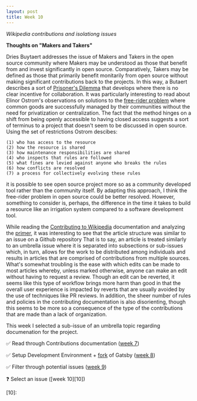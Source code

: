 ```yaml
---
layout: post
title: Week 10
---
```



*Wikipedia contributions and isolationg issues*

<!--
    Write about what you find, or what you discovered and what was hard while investigating Wikipedia's pages.
    
    Update your progress on the issues you have isolated in your project. Be detailed and be specific. Provide links to issues, to Pull Requests, to the project. If relevant, provide links to your forked copy of the project if it is in the class organization, or even in your own GitHub account, if thatfork has commits or files that pertain to what you are writing. Give a timeline of your progress.
 -->

__Thoughts on "Makers and Takers"__

Dries Buytaert addresses the issue of Makers and Takers in the open source community where Makers may be understood as those that benefit from and invest significantly in open source. Comparatively, Takers may be defined as those that primarily benefit monitarily from open source without making significant contributions back to the projects. In this way, a Butaert describes a sort of [Prisoner's Dilemma][8] that develops where there is no clear incentive for collaboration. It was particularly interesting to read about Elinor Ostrom's observations on solutions to the [free-rider problem][9] where common goods are successfully managed by their communities without the need for privatization or centralization. The fact that the method hinges on a shift from being openly accessible to having closed access suggests a sort of terminus to a project that doesn't seem to be discussed in open source. Using the set of restrictions Ostrom descibes:
	
	(1) who has access to the resource
	(2) how the resource is shared
	(3) how maintenance responsibilities are shared
	(4) who inspects that rules are followed
	(5) what fines are levied against anyone who breaks the rules
	(6) how conflicts are resolved
	(7) a process for collectively evolving these rules

it is possible to see open source project more so as a community developed tool rather than the community itself. By adapting this approach, I think the free-rider problem in open source could be better resolved. However, something to consider is, perhaps, the difference in the time it takes to build a resource like an irrigation system compared to a software development tool.

While reading the [Contributing to Wikipedia][1] documentation and analyzing the [primer][2], it was interesting to see that the article structure was similar to an issue on a Github repository That is to say, an article is treated similarly to an umbrella issue where it is separated into subsections or sub-issues which, in turn, allows for the work to be distributed among individuals and results in articles that are comprised of contributions from multiple sources. What's somewhat troubling is the ease with which edits can be made to most articles whereby, unless marked otherwise, anyone can make an edit without having to request a review. Though an edit can be reverted, it seems like this type of workflow brings more harm than good in that the overall user experience is impacted by reverts that are usually avoided by the use of techniques like PR reviews. In addition, the sheer number of rules and policies in the contributing documentation is also disorienting, though this seems to be more so a consequence of the type of the contributions that are made than a lack of organization.


This week I selected a sub-issue of an umbrella topic regarding documenation for the project.

✅ Read through Contributions documentation ([week 7][3])

✅ Setup Development Environment + [fork][6] of Gatsby ([week 8][4])

✅ Filter through potential issues ([week 9][5])

❓ Select an issue ([week 10][10])

[1]: https://en.wikipedia.org/wiki/Wikipedia:Contributing_to_Wikipedia#Getting_started
[2]: https://en.wikipedia.org/wiki/Wikipedia:A_primer_for_newcomers
[3]: https://hunter-college-ossd-fall-2019.github.io/sjku1-weekly/week07/
[4]: https://hunter-college-ossd-fall-2019.github.io/sjku1-weekly/week08/
[5]: https://hunter-college-ossd-fall-2019.github.io/sjku1-weekly/week09/
[6]: https://github.com/sjku1/gatsby
[7]: https://dri.es/balancing-makers-and-takers-to-scale-and-sustain-open-source
[8]: https://en.wikipedia.org/wiki/Prisoner%27s_dilemma
[9]: https://en.wikipedia.org/wiki/Free-rider_problem
[10]: 
